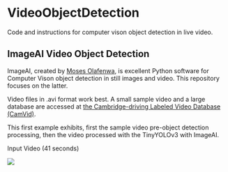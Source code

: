 # VideoObjectDetection
Code and instructions for computer vison object detection in live video.

## **ImageAI Video Object Detection**
ImageAI, created by [Moses Olafenwa](https://github.com/OlafenwaMoses), 
is excellent Python software for Computer Vison object detection in still images and video.
This repository focuses on the latter.

Video files in .avi format work best. A small sample video and a large database are accessed 
at [the Cambridge-driving Labeled Video Database (CamVid)](http://mi.eng.cam.ac.uk/research/projects/VideoRec/CamVid/).

This first example exhibits, first the sample video pre-object detection processing, then the video processed with the TinyYOLOv3 with ImageAI.


Input Video (41 seconds)

[![](https://github.com/MattLondon101/VideoObjectDetection/blob/master/ImageAI-master/data-images/PreProcessSampleVid1.jpg)](https://github.com/MattLondon101/VideoObjectDetection/blob/vids/PreProcessSampleVideo1.avi)

